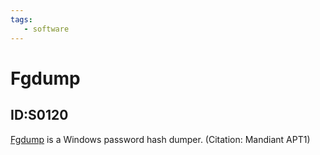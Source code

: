 ```yaml
---
tags:
   - software
---
```

# Fgdump
## ID:S0120
[Fgdump](software/S0120) is a Windows password hash dumper. (Citation: Mandiant APT1)
